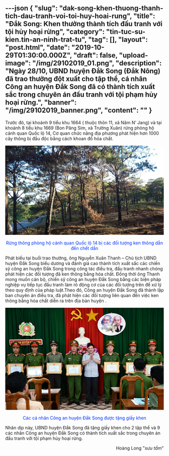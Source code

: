 ---json
{
    "slug": "dak-song-khen-thuong-thanh-tich-dau-tranh-voi-toi-huy-hoai-rung",
    "title": "Đắk Song: Khen thưởng thành tích đấu tranh với tội hủy hoại rừng",
    "category": "tin-tuc-su-kien.tin-an-ninh-trat-tu",
    "tag": [],
    "layout": "post.html",
    "date": "2019-10-29T01:30:00.000Z",
    "draft": false,
    "upload-image": "/img/29102019_01.png",
    "description": "Ngày 28/10, UBND huyện Đắk Song (Đắk Nông) đã trao thưởng đột xuất cho tập thể, cá nhân Công an huyện Đắk Song đã có thành tích xuất sắc trong chuyên án đấu tranh với tội phạm hủy hoại rừng.",
    "banner": "/img/29102019_banner.png",
    "__content__": ""
}
---
<p>Trước đ&oacute;, tại khoảnh 9 tiểu khu 1664 ( thuộc th&ocirc;n 11, x&atilde; N&acirc;m N&rsquo; Jang) v&agrave; tại khoảnh 8 tiểu khu 1669 (Bon Păng Sim, x&atilde; Trường Xu&acirc;n) rừng ph&ograve;ng hộ cảnh quan Quốc lộ 14, Cơ quan chức năng địa phương ph&aacute;t hiện hơn 1000 c&acirc;y th&ocirc;ng bị đầu độc bằng c&aacute;ch khoan đổ h&oacute;a chất.</p>

<p><img alt="" src="/img/29102019_02.png" /></p>

<p style="text-align:center"><span style="color:#0033ff">Rừng th&ocirc;ng ph&ograve;ng hộ cảnh quan Quốc lộ 14 bị c&aacute;c đối tượng ken th&ocirc;ng dẫn đến chết dần</span></p>

<p>Ph&aacute;t biểu tại buổi trao thưởng, &ocirc;ng Nguyễn Xu&acirc;n Thanh &ndash; Chủ tịch UBND huyện Đắk Song biểu dương v&agrave; đ&aacute;nh gi&aacute; cao th&agrave;nh t&iacute;ch xuất sắc c&aacute;c chiến sỹ c&ocirc;ng an huyện Đắk Song trong c&ocirc;ng t&aacute;c điều tra, đấu tranh nhanh ch&oacute;ng ph&aacute;t hiện c&aacute;c đối tượng đ&atilde; ken th&ocirc;ng bằng h&oacute;a chất. Đồng thời &ocirc;ng Thanh mong muốn c&aacute;n bộ, chiến sỹ c&ocirc;ng an huyện Đắk Song bằng c&aacute;c biện ph&aacute;p nghiệp vụ tiếp tục đấu tranh l&agrave;m r&otilde; động cơ của c&aacute;c đối tượng tr&ecirc;n để xử l&yacute; theo quy định của ph&aacute;p luật.Theo đ&oacute;, C&ocirc;ng an huyện Đắk Song đ&atilde; th&agrave;nh lập ban chuy&ecirc;n &aacute;n điều tra, đ&atilde; ph&aacute;t hiện c&aacute;c đối tượng li&ecirc;n quan đến việc ken th&ocirc;ng bằng h&oacute;a chất diễn ra tr&ecirc;n địa b&agrave;n huyện .</p>

<p><img alt="" src="/img/29102019_01.png" /></p>

<p style="text-align:center"><span style="color:#0033ff">C&aacute;c c&aacute; nh&acirc;n C&ocirc;ng an huyện Đắk Song được tặng giấy khen</span></p>

<p>Nh&acirc;n dịp n&agrave;y, UBND huyện Đắk Song đ&atilde; tặng giấy khen cho 2 tập thể v&agrave; 9 c&aacute;c nh&acirc;n C&ocirc;ng an huyện Đắk Song c&oacute; th&agrave;nh t&iacute;ch xuất sắc trong chuy&ecirc;n &aacute;n đấu tranh với tội phạm hủy hoại rừng.</p>

<p style="text-align:right">Ho&agrave;ng Long &quot;<em>sưu tầm</em>&quot;</p>

